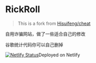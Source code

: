 # RickRoll

> This is a fork from [Hisuifeng/cheat](https://github.com/Hisuifeng/cheat)

自用诈骗网站，做了一些适合自己的修改

谷歌统计代码你可以自己删掉

[![Netlify Status](https://api.netlify.com/api/v1/badges/b7100aef-3923-4887-b079-69516b95127a/deploy-status)](https://app.netlify.com/sites/rickroll-locas/deploys)Deployed on Netlify
